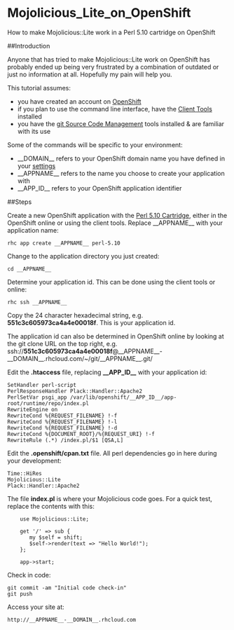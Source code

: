# Mojolicious_Lite_on_OpenShift
How to make Mojolicious::Lite work in a Perl 5.10 cartridge on OpenShift

##Introduction

Anyone that has tried to make Mojolicious::Lite work on OpenShift has probably ended up being very frustrated by a combination of outdated or just no information at all. Hopefully my pain will help you.

This tutorial assumes:

* you have created an account on [OpenShift](https://openshift.redhat.com)
* if you plan to use the command line interface, have the [Client Tools](https://developers.openshift.com/en/managing-client-tools.html) installed
* you have the [git Source Code Management](http://git-scm.com/downloads) tools installed & are familiar with its use

Some of the commands will be specific to your environment:

* \_\_DOMAIN\_\_ refers to your OpenShift domain name you have defined in your [settings](https://openshift.redhat.com/app/console/settings)
* \_\_APPNAME\_\_ refers to the name you choose to create your application with
* \_\_APP_ID\_\_ refers to your OpenShift application identifier

##Steps

Create a new OpenShift application with the [Perl 5.10 Cartridge](https://developers.openshift.com/en/perl-overview.html), either in the OpenShift online or using the client tools. Replace \_\_APPNAME\_\_ with your application name:
```
rhc app create __APPNAME__ perl-5.10
```

Change to the application directory you just created: 
```
cd __APPNAME__
```

Determine your application id. This can be done using the client tools or online:
```
rhc ssh __APPNAME__
```

Copy the 24 character hexadecimal string, e.g. **551c3c605973ca4a4e00018f**. This is your application id.

The application id can also be determined in OpenShift online by looking at the git clone URL on the top right, e.g. ssh://**551c3c605973ca4a4e00018f**@\_\_APPNAME\_\_-\_\_DOMAIN\_\_.rhcloud.com/~/git/\_\_APPNAME\_\_.git/

Edit the **.htaccess** file, replacing **\_\_APP_ID\_\_** with your application id:
```
SetHandler perl-script
PerlResponseHandler Plack::Handler::Apache2
PerlSetVar psgi_app /var/lib/openshift/__APP_ID__/app-root/runtime/repo/index.pl
RewriteEngine on
RewriteCond %{REQUEST_FILENAME} !-f
RewriteCond %{REQUEST_FILENAME} !-l
RewriteCond %{REQUEST_FILENAME} !-d
RewriteCond %{DOCUMENT_ROOT}/%{REQUEST_URI} !-f
RewriteRule (.*) /index.pl/$1 [QSA,L]
```

Edit the **.openshift/cpan.txt** file. All perl dependencies go in here during your development:
```
Time::HiRes
Mojolicious::Lite
Plack::Handler::Apache2
```

The file **index.pl** is where your Mojolicious code goes. For a quick test, replace the contents with this:
```
    use Mojolicious::Lite;

    get '/' => sub {
       my $self = shift;
       $self->render(text => "Hello World!");
    };

    app->start;
```

Check in code:
```
git commit -am "Initial code check-in"
git push
```

Access your site at:
```
http://__APPNAME__-__DOMAIN__.rhcloud.com
```
